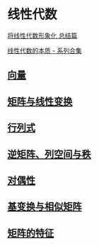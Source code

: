 # 线性代数

[将线性代数形象化 总结篇](https://zhuanlan.zhihu.com/p/33485760)

[线性代数的本质 - 系列合集](https://www.bilibili.com/video/av6731067/)
## [向量](向量.md)
## [矩阵与线性变换](矩阵与线性变换.md)
## [行列式](行列式.md)
## [逆矩阵、列空间与秩](逆矩阵、列空间与秩.md)
## [对偶性](对偶性.md)
## [基变换与相似矩阵](基变换与相似矩阵.md)
## [矩阵的特征](矩阵的特征.md)
